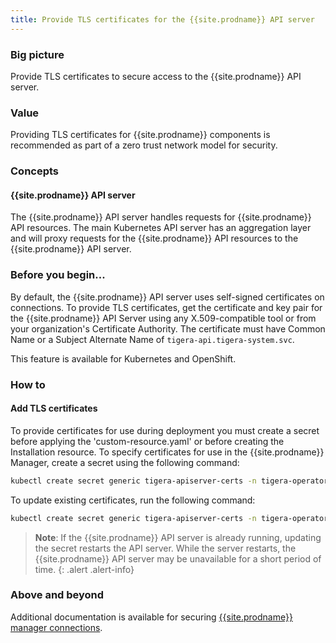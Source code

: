```yaml
---
title: Provide TLS certificates for the {{site.prodname}} API server
---
```


### Big picture

Provide TLS certificates to secure access to the {{site.prodname}} API server.

### Value

Providing TLS certificates for {{site.prodname}} components is recommended as part of a zero trust network model for security.

### Concepts

#### {{site.prodname}} API server

The {{site.prodname}} API server handles requests for {{site.prodname}} API resources. The main Kubernetes API server has an aggregation layer and will proxy requests for the {{site.prodname}} API resources to the {{site.prodname}} API server.

### Before you begin...

By default, the {{site.prodname}} API server uses self-signed certificates on connections. To provide TLS certificates,
get the certificate and key pair for the {{site.prodname}} API Server using any X.509-compatible tool or from your organization's Certificate Authority. The certificate must have Common Name or a Subject Alternate Name of `tigera-api.tigera-system.svc`.

This feature is available for Kubernetes and OpenShift.

### How to

#### Add TLS certificates

To provide certificates for use during deployment you must create a secret before applying the 'custom-resource.yaml' or before creating the Installation resource. To specify certificates for use in the {{site.prodname}} Manager, create a secret using the following command:

```bash
kubectl create secret generic tigera-apiserver-certs -n tigera-operator --from-file=cert=</path/to/certificate-file> --from-file=key=</path/to/key-file>
```

To update existing certificates, run the following command:

```bash
kubectl create secret generic tigera-apiserver-certs -n tigera-operator --from-file=cert=</path/to/certificate-file> --from-file=key=</path/to/key-file> --dry-run -o yaml --save-config | kubectl replace -f -
```

> **Note**: If the {{site.prodname}} API server is already running, updating the secret restarts the API server. While the server restarts, the {{site.prodname}} API server may be unavailable for a short period of time.
{: .alert .alert-info}

### Above and beyond

Additional documentation is available for securing [{{site.prodname}} manager connections](/{{page.version}}/security/comms/crypto-auth#connections-from-tigera-secure-ee-components-to-kube-apiserver-kubernetes-and-openshift).
